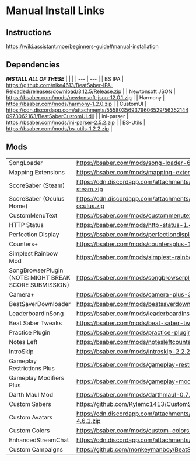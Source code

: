 <!-- TITLE: Manual Install Links -->
<!-- SUBTITLE: Links to install mods manually for Beat Saber v0.13.2 -->

# Manual Install Links

## Instructions
https://wiki.assistant.moe/beginners-guide#manual-installation
 
## Dependencies 
***INSTALL ALL OF THESE***
| | |
| --- | --- |
| BS IPA | https://github.com/nike4613/BeatSaber-IPA-Reloaded/releases/download/3.12.5/Release.zip |
| Newtonsoft JSON | https://bsaber.com/mods/newtonsoft-json-12.0.1.zip |
| Harmony | https://bsaber.com/mods/harmony-1.2.0.zip |
| CustomUI | https://cdn.discordapp.com/attachments/555803569379606529/563521440973062163/BeatSaberCustomUI.dll |
| ini-parser | https://bsaber.com/mods/ini-parser-2.5.2.zip |
| BS-Utils | https://bsaber.com/mods/bs-utils-1.2.2.zip |
 
## Mods
| | |
| --- | --- |
| SongLoader | https://bsaber.com/mods/song-loader-6.9.5.zip |
| Mapping Extensions | https://bsaber.com/mods/mapping-extensions-1.1.1.zip |
| ScoreSaber (Steam) | https://cdn.discordapp.com/attachments/442697165513687062/563188455077707817/scoresaber-2.1.1-steam.zip |
| ScoreSaber (Oculus Home) | https://cdn.discordapp.com/attachments/442697165513687062/563188454536773632/scoresaber-2.1.1-oculus.zip |
| CustomMenuText | https://bsaber.com/mods/custommenutext-3.0.1.zip |
| HTTP Status | https://bsaber.com/mods/http-status-1.4.1.zip |
| Perfection Display | https://bsaber.com/mods/perfectiondisplay-1.5.1.zip | 
| Counters+ | https://bsaber.com/mods/countersplus-1.5.2.zip |
| Simplest Rainbow Mod | https://bsaber.com/mods/simplest-rainbow-mod-1.5.1.zip | 
| SongBrowserPlugin (NOTE: MIGHT BREAK SCORE SUBMISSION) | https://bsaber.com/mods/songbrowserplugin-3.0.4.zip |
| Camera+ | https://bsaber.com/mods/camera-plus-3.2.6.zip |
| BeatSaverDownloader | https://bsaber.com/mods/beatsaverdownloader-3.3.1.zip |
| LeaderboardInSong | https://bsaber.com/mods/leaderboardinsong-1.1.2.zip |
| Beat Saber Tweaks | https://bsaber.com/mods/beat-saber-tweaks-4.4.1.zip |
| Practice Plugin | https://bsaber.com/mods/practice-plugin-4.2.4.zip |
| Notes Left | https://bsaber.com/mods/notesleftcounter-1.1.0.zip |
| IntroSkip | https://bsaber.com/mods/introskip-2.2.2.zip |
| Gameplay Restrictions Plus | https://bsaber.com/mods/gameplay-restrictions-plus-1.2.0.zip |
| Gameplay Modifiers Plus | https://bsaber.com/mods/gameplay-modifiers-plus-1.9.2.zip |
| Darth Maul Mod | https://bsaber.com/mods/darthmaul-0.7.0.zip |
| Custom Sabers | https://github.com/Kylemc1413/CustomSaberPlugin/releases/download/2.8.3/CustomSabers2.8.3.zip |
| Custom Avatars | https://cdn.discordapp.com/attachments/466449358955741187/563812592682926100/custom-avatars-4.6.1.zip |
| Custom Colors | https://bsaber.com/mods/custom-colors-1.11.3.zip | 
| EnhancedStreamChat | https://cdn.discordapp.com/attachments/555803569379606529/563513516129124372/EnhancedStreamChat.zip |
| Custom Campaigns | https://github.com/monkeymanboy/BeatSaberDailyChallenges/releases/tag/2.1.0 |